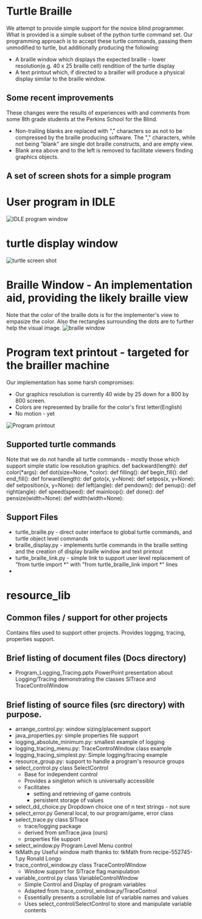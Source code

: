 # Turtle Braille
We attempt to provide simple support for the novice blind programmer.   What is provided is a simple subset of the python turtle command set.  Our programming
approach is to accept these turtle commands, passing them unmodified to turtle, but additionally producing the following:
* A braille window which displays the expected braille - lower resolution(e.g. 40 x 25 braille cell) rendition of the turtle display
* A text printout which, if directed to a brailler will produce a physical display similar to the braille window.  

## Some recent improvements
These changes were the results of experiences with and comments from some 8th grade students at the Perkins School for the Blind.

- Non-trailing blanks are replaced with "," characters so as not to be compressed by the braille producing software.  The ","
characters, while not being "blank" are single dot braille constructs, and are empty view.
- Blank area above and to the left is removed to facilitate viewers finding graphics objects.

## A set of screen shots for a simple program
# User program in IDLE
![IDLE program window](Docs/braille_turtle_spokes_pgm.PNG)
# turtle display window
![turtle screen shot](Docs/braille_turtle_spokes_td.PNG)
# Braille Window - An implementation aid, providing the likely braille view
Note that the color of the braille dots is for the implementer's view to empasize the color.
Also the rectangles surrounding the dots are to further help the visual image.
![braille window](Docs/braille_turtle_spokes_bw.PNG)
# Program text printout - targeted for the brailler machine
Our implementation has some harsh compromises:
- Our graphics resolution is currently 40 wide by 25 down for a 800 by 800 screen.
- Colors are represented by braille for the color's first letter(English)
- No motion - yet

![Program printout](Docs/braille_turtle_spokes_to.PNG)

## Supported turtle commands
Note that we do not handle all turtle commands - mostly those which support simple static low resolution graphics.
def backward(length):
def color(*args):
def dot(size=None, *color):
def filling():
def begin_fill():
def end_fill():
def forward(length):
def goto(x, y=None):
def setpos(x, y=None): 
def setposition(x, y=None): 
def left(angle):
def pendown():
def penup():
def right(angle):
def speed(speed):
def mainloop():
def done():
def pensize(width=None):
def width(width=None):

## Support Files
- turtle_braille.py - direct outer interface to global turtle commands, and turtle object level commands
- braille_display.py - implements turtle commands in the braille setting and the creation of display braille window and text printout
- turtle_braille_link.py - simple link to support user level replacement of "from turtle import *" with "from turtle_braille_link import *" lines
- 
# resource_lib
## Common files / support for other projects
Contains files used to support other projects.
Provides logging, tracing, properties support.


## Brief listing of document files (Docs directory)
- Program_Logging_Tracing.pptx PowerPoint presentation about Logging/Tracing demonstrating the classes SlTrace and TraceControlWindow
## Brief listing of source files (src directory) with purpose.
- arrange_control.py: window sizing/placement support
- java_properties.py: simple properties file support
- logging_absolute_minimum.py: smallest example of logging
- logging_tracing_menu.py: TraceControlWindow class example
- logging_tracing_simplest.py: Simple logging/tracing example
- resource_group.py: support to handle a program's resource groups
- select_control.py class SelectControl
  * Base for independent control
  * Provides a singleton which is universally accessible
  * Facilitates
     * setting and retrieving of game controls
     * persistent storage of values
- select_dd_choice.py Dropdown choice one of n text strings - not sure
- select_error.py General local, to our program/game, error class
- select_trace.py class SlTrace
  * trace/logging package
  * derived from smTrace.java (ours)
  * properties file support
- select_window.py  Program Level Menu control
- tkMath.py Useful window math thanks to: tkMath from recipe-552745-1.py  Ronald Longo
- trace_control_window.py class TraceControlWindow
  * Window support for SlTrace flag manipulation
- variable_control.py class VariableControlWindow
  * Simple Control and Display of program variables
  * Adapted from trace_control_window.py/TraceControl
  * Essentially presents a scrollable list of variable names and values
  * Uses select_control/SelectControl to store and manipulate variable contents
